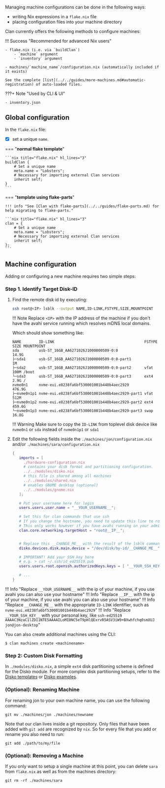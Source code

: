 
Managing machine configurations can be done in the following ways:

- writing Nix expressions in a `flake.nix` file
- placing configuration files into your machine directory

Clan currently offers the following methods to configure machines:

!!! Success "Recommended for advanced Nix users"

    - flake.nix (i.e. via `buildClan`)
        - `machine` argument
        - `inventory` argument

    - machines/`machine_name`/configuration.nix (automatically included if it exists)

    See the complete [list](../../guides/more-machines.md#automatic-registration) of auto-loaded files.

???+ Note "Used by CLI & UI"

    - inventory.json


## Global configuration

In the `flake.nix` file:

- [x] set a unique `name`.

=== "**normal flake template**"

    ```nix title="flake.nix" hl_lines="3"
    buildClan {
        # Set a unique name
        meta.name = "Lobsters";
        # Necessary for importing external Clan services
        inherit self;
    }
    ```

=== "**template using flake-parts**"

    !!! info "See [Clan with flake-parts](../../guides/flake-parts.md) for help migrating to flake-parts."

    ```nix title="flake.nix" hl_lines="3"
    clan = {
        # Set a unique name
        meta.name = "Lobsters";
        # Necessary for importing external Clan services
        inherit self;
    };
    ```

## Machine configuration

Adding or configuring a new machine requires two simple steps:

### Step 1. Identify Target Disk-ID

1. Find the remote disk id by executing:

    ```bash title="setup computer"
    ssh root@<IP> lsblk --output NAME,ID-LINK,FSTYPE,SIZE,MOUNTPOINT
    ```

    !!! Note
        Replace `<IP>` with the IP address of the machine if you don't have the avahi service running which resolves mDNS local domains.

    Which should show something like:

    ```{.shellSession hl_lines="6" .no-copy}
    NAME        ID-LINK                                         FSTYPE   SIZE MOUNTPOINT
    sda         usb-ST_16GB_AA6271026J1000000509-0:0                    14.9G
    ├─sda1      usb-ST_16GB_AA6271026J1000000509-0:0-part1                 1M
    ├─sda2      usb-ST_16GB_AA6271026J1000000509-0:0-part2      vfat     100M /boot
    └─sda3      usb-ST_16GB_AA6271026J1000000509-0:0-part3      ext4     2.9G /
    nvme0n1     nvme-eui.e8238fa6bf530001001b448b4aec2929              476.9G
    ├─nvme0n1p1 nvme-eui.e8238fa6bf530001001b448b4aec2929-part1 vfat     512M
    ├─nvme0n1p2 nvme-eui.e8238fa6bf530001001b448b4aec2929-part2 ext4   459.6G
    └─nvme0n1p3 nvme-eui.e8238fa6bf530001001b448b4aec2929-part3 swap    16.8G
    ```

    !!! Warning
        Make sure to copy the `ID-LINK` from toplevel disk device like `nvme0n1` or `sda` instead of `nvme0n1p1` or `sda1`


2. Edit the following fields inside the `./machines/jon/configuration.nix` and/or `./machines/sara/configuration.nix`

    <!-- Note: Use "jon" instead of "<machine>" as "<" is not supported in title tag -->
   ```nix title="./machines/jon/configuration.nix" hl_lines="13 18 22 26"
   {
      imports = [
        ./hardware-configuration.nix
        # contains your disk format and partitioning configuration.
        ../../modules/disko.nix
        # this file is shared among all machines
        ../../modules/shared.nix
        # enables GNOME desktop (optional)
        ../../modules/gnome.nix
      ];

      # Put your username here for login
      users.users.user.name = "__YOUR_USERNAME__";

      # Set this for clan commands that use ssh
      # If you change the hostname, you need to update this line to root@<new-hostname>
      # This only works however if you have avahi running on your admin machine else use IP
      clan.core.networking.targetHost = "root@__IP__";


      # Replace this __CHANGE_ME__ with the result of the lsblk command from step 1.
      disko.devices.disk.main.device = "/dev/disk/by-id/__CHANGE_ME__";

      # IMPORTANT! Add your SSH key here
      # e.g. > cat ~/.ssh/id_ed25519.pub
      users.users.root.openssh.authorizedKeys.keys = [ "__YOUR_SSH_KEY__" ];

      # ...
   }
   ```


!!! Info "Replace `__YOUR_USERNAME__` with the ip of your machine, if you use avahi you can also use your hostname"
!!! Info "Replace `__IP__` with the ip of your machine, if you use avahi you can also use your hostname"
!!! Info "Replace `__CHANGE_ME__` with the appropriate `ID-LINK` identifier, such as `nvme-eui.e8238fa6bf530001001b448b4aec2929`"
!!! Info "Replace `__YOUR_SSH_KEY__` with your personal key, like `ssh-ed25519 AAAAC3NzaC1lZDI1NTE5AAAAILoMI0NC5eT9pHlQExrvR5ASV3iW9+BXwhfchq0smXUJ jon@jon-desktop`"


   You can also create additional machines using the CLI:

   ```
   $ clan machines create <machinename>
   ```

### Step 2: Custom Disk Formatting

In `./modules/disko.nix`, a simple `ext4` disk partitioning scheme is defined for the Disko module. For more complex disk partitioning setups,
refer to the [Disko templates](https://github.com/nix-community/disko-templates) or  [Disko examples](https://github.com/nix-community/disko/tree/master/example).

### (Optional): Renaming Machine

For renaming jon to your own machine name, you can use the following command:

```
git mv ./machines/jon ./machines/newname
```

Note that our clan lives inside a git repository.
Only files that have been added with `git add` are recognized by `nix`.
So for every file that you add or rename you also need to run:

```
git add ./path/to/my/file
```


### (Optional): Removing a Machine

If you only want to setup a single machine at this point, you can delete `sara` from `flake.nix` as well as from the machines directory:

```
git rm -rf ./machines/sara
```
